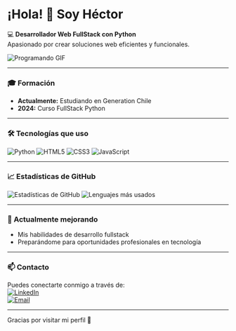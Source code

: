 # ¡Hola! 👋 Soy Héctor

💻 **Desarrollador Web FullStack con Python**  
Apasionado por crear soluciones web eficientes y funcionales.

![Programando GIF](https://media2.giphy.com/media/v1.Y2lkPTc5MGI3NjExd3JoZzlsNjQ3Z2lrNW9xNmltenI3OWY3a3plZDdiMTVmMGh6MmllNCZlcD12MV9pbnRlcm5hbF9naWZfYnlfaWQmY3Q9Zw/qgQUggAC3Pfv687qPC/giphy.gif)

---

### 🎓 Formación
- **Actualmente:** Estudiando en Generation Chile  
- **2024:** Curso FullStack Python

---

### 🛠️ Tecnologías que uso
![Python](https://img.shields.io/badge/Python-3776AB?style=flat-square&logo=python&logoColor=white)
![HTML5](https://img.shields.io/badge/HTML5-E34F26?style=flat-square&logo=html5&logoColor=white)
![CSS3](https://img.shields.io/badge/CSS3-1572B6?style=flat-square&logo=css3&logoColor=white)
![JavaScript](https://img.shields.io/badge/JavaScript-F7DF1E?style=flat-square&logo=javascript&logoColor=black)

---


### 📈 Estadísticas de GitHub
![Estadísticas de GitHub](https://github-readme-stats.vercel.app/api?username=sylarms23&show_icons=true&theme=gruvbox&hide_border=true&hide_title=true)
![Lenguajes más usados](https://github-readme-stats.vercel.app/api/top-langs/?username=sylarms23&layout=compact&theme=gruvbox&hide_border=true&hide_title=true)


---

### 🌱 Actualmente mejorando
- Mis habilidades de desarrollo fullstack  
- Preparándome para oportunidades profesionales en tecnología

---

### 📫 Contacto
Puedes conectarte conmigo a través de:  
[![LinkedIn](https://img.shields.io/badge/LinkedIn-0077B5?style=flat-square&logo=linkedin&logoColor=white)](https://www.linkedin.com/)  
[![Email](https://img.shields.io/badge/Email-D14836?style=flat-square&logo=gmail&logoColor=white)](mailto:hector.chacong@gmail.com)

---

Gracias por visitar mi perfil 👋
